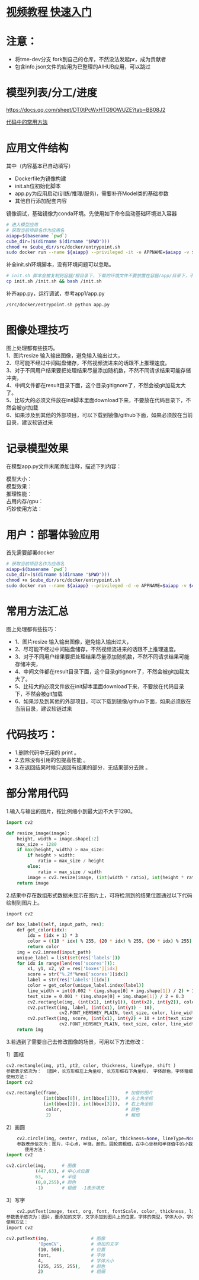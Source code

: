 
#  [视频教程 快速入门](https://www.bilibili.com/video/BV1X84y1y7xy/?vd_source=bddb004da42430029e7bd52d0bdd0fe7)



# 注意： 
 - 将tme-dev分支 fork到自己的仓库，不然没法发起pr，成为贡献者
 - 包含info.json文件的应用为已整理的AIHUB应用，可以跳过

# 模型列表/分工/进度

https://docs.qq.com/sheet/DT0tPcWxHTG9OWUZE?tab=BB08J2

[代码中的常用方法](https://docs.qq.com/doc/DUkZoWUZ6bUxwUXl3)

# 应用文件结构

其中（内容基本已自动填写）
 - Dockerfile为镜像构建
 - init.sh位初始化脚本
 - app.py为应用启动(训练/推理/服务)，需要补齐Model类的基础参数
 - 其他自行添加配套内容

镜像调试，基础镜像为conda环境。先使用如下命令启动基础环境进入容器

```bash
# 进入模型应用
# 获取当前项目名作为应用名
aiapp=$(basename `pwd`)
cube_dir=($(dirname $(dirname "$PWD")))
chmod +x $cube_dir/src/docker/entrypoint.sh
sudo docker run --name ${aiapp} --privileged -it -e APPNAME=$aiapp -v $cube_dir/src:/src -v $PWD:/app --tmpfs /app/result:size=1g  -p 80:80 --entrypoint='/src/docker/entrypoint.sh' ccr.ccs.tencentyun.com/cube-studio/modelscope:base-cuda11.3-python3.7 bash 

```

补全init.sh环境脚本，没有环境问题可以忽略。
```bash
# init.sh 脚本会被复制到容器/根目录下，下载的环境文件不要放置在容器/app/目录下，不然会被加载到git
cp init.sh /init.sh && bash /init.sh
```
补齐app.py，运行调试，参考app1/app.py
```bash
/src/docker/entrypoint.sh python app.py
```

# 图像处理技巧

图上处理都有些技巧。  
1、图片resize 输入输出图像，避免输入输出过大，  
2、尽可能不经过中间磁盘储存，不然视频流进来的话跟不上推理速度。    
3、对于不同用户结果要把处理结果尽量添加随机数，不然不同请求结果可能存储冲突，  
4、中间文件都在result目录下面，这个目录gitignore了，不然会被git加载太大了。   
5、比较大的必须文件放在init脚本里面download下来，不要放在代码目录下，不然会被git加载  
6、如果涉及到其他的外部项目，可以下载到镜像/github下面，如果必须放在当前目录，建议软链过来  


# 记录模型效果

在模型app.py文件末尾添加注释，描述下列内容：

模型大小：  
模型效果：  
推理性能：  
占用内存/gpu：  
巧妙使用方法：  

# 用户：部署体验应用
首先需要部署docker
```bash
# 获取当前项目名作为应用名
aiapp=$(basename `pwd`)
cube_dir=($(dirname $(dirname "$PWD")))
chmod +x $cube_dir/src/docker/entrypoint.sh
sudo docker run --name ${aiapp} --privileged -d -e APPNAME=$aiapp -v $cube_dir/src:/src -v $PWD:/app -p 80:80 --entrypoint='/src/docker/entrypoint.sh' ccr.ccs.tencentyun.com/cube-studio/modelscope:base-cuda11.3-python3.7 sh /app/init.sh && python app.py 

```


# 常用方法汇总

图上处理都有些技巧：

 - 1、图片resize 输入输出图像，避免输入输出过大，
 - 2、尽可能不经过中间磁盘储存，不然视频流进来的话跟不上推理速度。
 - 3、对于不同用户结果要把处理结果尽量添加随机数，不然不同请求结果可能存储冲突，
 - 4、中间文件都在result目录下面，这个目录gitignore了，不然会被git加载太大了。
 - 5、比较大的必须文件放在init脚本里面download下来，不要放在代码目录下，不然会被git加载
 - 6、如果涉及到其他的外部项目，可以下载到镜像/github下面，如果必须放在当前目录，建议软链过来

# 代码技巧：
 - 1.删除代码中无用的 print 。
 - 2.去除没有引用的包提高性能 。
 - 3.在返回结果时候只返回有结果的部分，无结果部分去除 。

# 部分常用代码

1.输入与输出的图片，按比例缩小到最大边不大于1280。
```python
import cv2

def resize_image(image):
    height, width = image.shape[:2]
    max_size = 1280
    if max(height, width) > max_size:
        if height > width:
            ratio = max_size / height
        else:
            ratio = max_size / width
        image = cv2.resize(image, (int(width * ratio), int(height * ratio)))
    return image
```


2.结果中存在数组形式数据未显示在图片上，可将检测到的结果位置通过以下代码绘制到图片上。
```bash
import cv2

def box_label(self, input_path, res):
    def get_color(idx):
        idx = (idx + 1) * 3
        color = ((10 * idx) % 255, (20 * idx) % 255, (30 * idx) % 255)
        return color
    img = cv2.imread(input_path)
    unique_label = list(set(res['labels']))
    for idx in range(len(res['scores'])):
        x1, y1, x2, y2 = res['boxes'][idx]
        score = str("%.2f"%res['scores'][idx])
        label = str(res['labels'][idx])
        color = get_color(unique_label.index(label))
        line_width = int(0.002 * (img.shape[0] + img.shape[1]) / 2) + 1
        text_size = 0.001 * (img.shape[0] + img.shape[1]) / 2 + 0.3
        cv2.rectangle(img, (int(x1), int(y1)), (int(x2), int(y2)), color, line_width)
        cv2.putText(img, label, (int(x1), int(y1) - 10),
                    cv2.FONT_HERSHEY_PLAIN, text_size, color, line_width)
        cv2.putText(img, score, (int(x1), int(y2) + 10 + int(text_size*5)),
                    cv2.FONT_HERSHEY_PLAIN, text_size, color, line_width)
    return img
```


3.若遇到了需要自己去修改图像的场景，可用以下方法修改：

1）画框
```python
cv2.rectangle(img, pt1, pt2, color, thickness, lineType, shift )
参数表示依次为： （图片，长方形框左上角坐标, 长方形框右下角坐标， 字体颜色，字体粗细）
使用方法：
import cv2

cv2.rectangle(frame,                         # 加载的图片
              (int(bbox[0]), int(bbox[1])),  # 左上角坐标
              (int(bbox[2]), int(bbox[3])),  # 右上角坐标
               color,                        # 颜色
               2)                            # 粗细

```

 2）画圆
```python
	cv2.circle(img, center, radius, color, thickness=None, lineType=None, shift=None): 
	参数表示依次为：图片，中心点，半径，颜色，圆轮廓粗细，在中心坐标和半径值中的小数位数。
       使用方法：
import cv2

cv2.circle(img,      # 图像
           (447,63), # 中心点位置
           63,       # 半径
           (0,0,255),# 颜色 
           -1)       # 粗细  -1表示填充

```

 3）写字
```bash
	cv2.putText(image, text, org, font, fontScale, color, thickness, lineType, bottomLeftOrigin)
参数表示依次为：图片，要添加的文字，文字添加到图片上的位置，字体的类型，字体大小，字体颜色，字体粗细
使用方法：
import cv2

cv2.putText(img,                # 图像
            'OpenCV',           # 添加的文字
            (10, 500),          # 位置
            font,               # 字体
            4,                  # 字体大小
            (255, 255, 255),    # 颜色
            2)                  # 粗细

	
```


